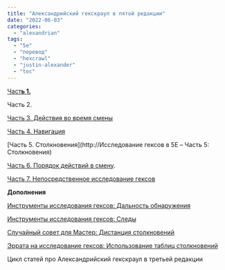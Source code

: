```yaml
---
title: "Александрийский гекскраул в пятой редакции"
date: "2022-06-03"
categories: 
  - "alexandrian"
tags: 
  - "5e"
  - "перевод"
  - "hexcrawl"
  - "justin-alexander"
  - "toc"
---
```


[Част**ь 1.**](https://cyborgsandmages.com/translations/%d0%98%d1%81%d1%81%d0%bb%d0%b5%d0%b4%d0%be%d0%b2%d0%b0%d0%bd%d0%b8%d0%b5-%d0%b3%d0%b5%d0%ba%d1%81%d0%be%d0%b2-%d0%b2-5e/)

Часть 2.

[Часть 3. Действия во время смены](https://cyborgsandmages.com/translations/%d0%98%d1%81%d1%81%d0%bb%d0%b5%d0%b4%d0%be%d0%b2%d0%b0%d0%bd%d0%b8%d0%b5-%d0%b3%d0%b5%d0%ba%d1%81%d0%be%d0%b2-%d0%b2-5e-%d0%a7%d0%b0%d1%81%d1%82%d1%8c-3-%d0%94%d0%b5%d0%b9%d1%81%d1%82%d0%b2/)

[Часть 4. Навигация](https://cyborgsandmages.com/translations/%d0%98%d1%81%d1%81%d0%bb%d0%b5%d0%b4%d0%be%d0%b2%d0%b0%d0%bd%d0%b8%d0%b5-%d0%b3%d0%b5%d0%ba%d1%81%d0%be%d0%b2-%d0%b2-5e-%d0%a7%d0%b0%d1%81%d1%82%d1%8c-4-%d0%9d%d0%b0%d0%b2%d0%b8%d0%b3%d0%b0/)

[Часть 5. Столкновения](http://Исследование гексов в 5E – Часть 5: Столкновения)

[Часть 6. Порядок действий в смену](https://cyborgsandmages.com/translations/%d0%98%d1%81%d1%81%d0%bb%d0%b5%d0%b4%d0%be%d0%b2%d0%b0%d0%bd%d0%b8%d0%b5-%d0%b3%d0%b5%d0%ba%d1%81%d0%be%d0%b2-%d0%b2-5e-%d0%a7%d0%b0%d1%81%d1%82%d1%8c-6-%d0%9f%d0%be%d1%80%d1%8f%d0%b4%d0%be/).

[Часть 7. Непосредственное исследование гексов](https://cyborgsandmages.com/translations/translations-other/%d0%9f%d0%b5%d1%80%d0%b5%d0%b2%d0%be%d0%b4-%d0%98%d1%81%d1%81%d0%bb%d0%b5%d0%b4%d0%be%d0%b2%d0%b0%d0%bd%d0%b8%d0%b5-%d0%b3%d0%b5%d0%ba%d1%81%d0%be%d0%b2-%d0%b2-5e-%d0%a7%d0%b0%d1%81%d1%82/)

**Дополнения**

[Инструменты исследования гексов: Дальность обнаружения](https://cyborgsandmages.com/translations/%d0%98%d0%bd%d1%81%d1%82%d1%80%d1%83%d0%bc%d0%b5%d0%bd%d1%82%d1%8b-%d0%b8%d1%81%d1%81%d0%bb%d0%b5%d0%b4%d0%be%d0%b2%d0%b0%d0%bd%d0%b8%d1%8f-%d0%b3%d0%b5%d0%ba%d1%81%d0%be%d0%b2-%d0%94%d0%b0%d0%bb/)

[Инструменты исследования гексов: Следы](https://cyborgsandmages.com/translations/%d0%98%d0%bd%d1%81%d1%82%d1%80%d1%83%d0%bc%d0%b5%d0%bd%d1%82%d1%8b-%d0%b8%d1%81%d1%81%d0%bb%d0%b5%d0%b4%d0%be%d0%b2%d0%b0%d0%bd%d0%b8%d1%8f-%d0%b3%d0%b5%d0%ba%d1%81%d0%be%d0%b2-%d0%a1%d0%bb%d0%b5/)

[Случайный совет для Мастер: Дистанция столкновений](https://cyborgsandmages.com/translations/%d0%a1%d0%bb%d1%83%d1%87%d0%b0%d0%b9%d0%bd%d1%8b%d0%b9-%d1%81%d0%be%d0%b2%d0%b5%d1%82-%d0%b4%d0%bb%d1%8f-%d0%9c%d0%b0%d1%81%d1%82%d0%b5%d1%80-%d0%94%d0%b8%d1%81%d1%82%d0%b0%d0%bd%d1%86%d0%b8%d1%8f/)

[Эррата на исследование гексов: Использование таблиц столкновений](https://cyborgsandmages.com/translations/%d0%ad%d1%80%d1%80%d0%b0%d1%82%d0%b0-%d0%bd%d0%b0-%d0%b8%d1%81%d1%81%d0%bb%d0%b5%d0%b4%d0%be%d0%b2%d0%b0%d0%bd%d0%b8%d0%b5-%d0%b3%d0%b5%d0%ba%d1%81%d0%be%d0%b2-%d0%98%d1%81%d0%bf%d0%be%d0%bb%d1%8c/)

Цикл статей про Александрийский гекскраул в третьей редакции
